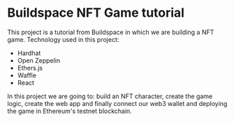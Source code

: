 # Buildspace NFT Game tutorial

This project is a tutorial from Buildspace in which we are building a NFT game.
Technology used in this project:
- Hardhat
- Open Zeppelin
- Ethers.js
- Waffle
- React     

In this project we are going to: build an NFT character, create the game logic, create the web app and finally connect our web3 wallet and deploying the game in Ethereum's testnet blockchain.